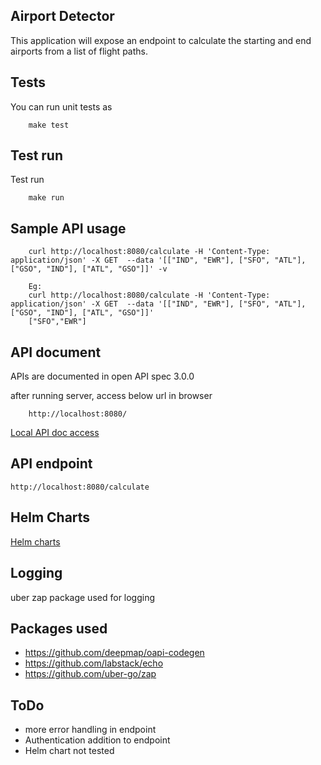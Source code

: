 ## Airport Detector
This application will expose an endpoint to calculate the starting and end airports from a list of flight paths.

## Tests
You can run unit tests as
```
    make test
```

## Test run
Test run 

```
    make run
```
## Sample API usage

```
    curl http://localhost:8080/calculate -H 'Content-Type: application/json' -X GET  --data '[["IND", "EWR"], ["SFO", "ATL"], ["GSO", "IND"], ["ATL", "GSO"]]' -v

    Eg:
    curl http://localhost:8080/calculate -H 'Content-Type: application/json' -X GET  --data '[["IND", "EWR"], ["SFO", "ATL"], ["GSO", "IND"], ["ATL", "GSO"]]' 
    ["SFO","EWR"]
```
## API document 
APIs are documented in open API spec 3.0.0

after running server, access below url in browser
```
    http://localhost:8080/
```

[Local API doc access](./api/airportcalculator.yaml)

## API endpoint

```
http://localhost:8080/calculate

```
## Helm Charts
[Helm charts](./deployment/)

## Logging 
uber zap package used for logging

## Packages used
- https://github.com/deepmap/oapi-codegen  
- https://github.com/labstack/echo 
- https://github.com/uber-go/zap

## ToDo
- more error handling in endpoint
- Authentication addition to endpoint
- Helm chart not tested